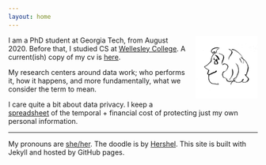 ```yaml
---
layout: home
---
```


<img style="padding-left: 15px;padding-bottom: 15px" align="right" width="25%" src="images/arr.jpg">

I am a PhD student at Georgia Tech, from August 2020. Before that, I studied CS at [Wellesley College](https://www.wellesley.edu/cs). A current(ish) copy of my cv is [here](https://docs.google.com/document/d/17xsQWARRODKBcnFjARglB1-IYF9KlgqcIHPTYt-Yz5A/edit?usp=sharing).

My research centers around data work; who performs it, how it happens, and more fundamentally, what we consider the term to mean. 

I care quite a bit about data privacy. I keep a [spreadsheet](https://docs.google.com/spreadsheets/d/1eyy-YyFMA6gLla9F999hdHuxJlFO5M7G5hC9KW5bLS0/edit?usp=sharing) of the temporal + financial cost of protecting just my own personal information. 

-------

My pronouns are <a href="https://pronoun.is/she">she/her</a>. The doodle is by <a href="https://www.linkedin.com/in/hershel-carbajal-rodriguez-290441151/">Hershel</a>. This site is built with Jekyll and hosted by GitHub pages.